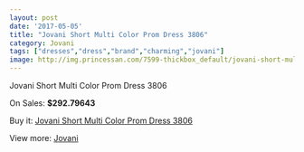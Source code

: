 ```yaml
---
layout: post
date: '2017-05-05'
title: "Jovani Short Multi Color Prom Dress 3806"
category: Jovani
tags: ["dresses","dress","brand","charming","jovani"]
image: http://img.princessan.com/7599-thickbox_default/jovani-short-multi-color-prom-dress-3806.jpg
---
```

Jovani Short Multi Color Prom Dress 3806

On Sales: **$292.79643**
<a href="https://www.princessan.com/en/jovani/3333-jovani-short-multi-color-prom-dress-3806.html"><amp-img layout="responsive" width="600" height="600" src="//img.princessan.com/7599-thickbox_default/jovani-short-multi-color-prom-dress-3806.jpg" alt="Jovani Short Multi Color Prom Dress 3806 0" /></a>
<a href="https://www.princessan.com/en/jovani/3333-jovani-short-multi-color-prom-dress-3806.html"><amp-img layout="responsive" width="600" height="600" src="//img.princessan.com/7600-thickbox_default/jovani-short-multi-color-prom-dress-3806.jpg" alt="Jovani Short Multi Color Prom Dress 3806 1" /></a>
<a href="https://www.princessan.com/en/jovani/3333-jovani-short-multi-color-prom-dress-3806.html"><amp-img layout="responsive" width="600" height="600" src="//img.princessan.com/7601-thickbox_default/jovani-short-multi-color-prom-dress-3806.jpg" alt="Jovani Short Multi Color Prom Dress 3806 2" /></a>

Buy it: [Jovani Short Multi Color Prom Dress 3806](https://www.princessan.com/en/jovani/3333-jovani-short-multi-color-prom-dress-3806.html "Jovani Short Multi Color Prom Dress 3806")

View more: [Jovani](https://www.princessan.com/en/26-jovani "Jovani")